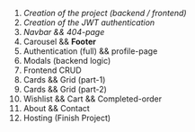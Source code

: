1. *Creation of the project (backend / frontend)*
2. *Creation of the JWT authentication*
3. *Navbar && 404-page*
4. Carousel && **Footer**
5. Authentication (full) && profile-page
6. Modals (backend logic)
7. Frontend CRUD
8. Cards && Grid (part-1)
9. Cards && Grid (part-2)
10. Wishlist && Cart && Completed-order
11. About && Contact
12. Hosting (Finish Project)
